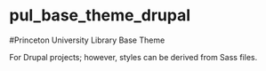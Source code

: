 pul_base_theme_drupal
=====================

#Princeton University Library Base Theme

For Drupal projects; however, styles can be derived from Sass files.
